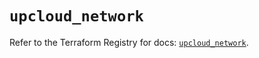 # `upcloud_network`

Refer to the Terraform Registry for docs: [`upcloud_network`](https://registry.terraform.io/providers/upcloudltd/upcloud/5.20.5/docs/resources/network).
